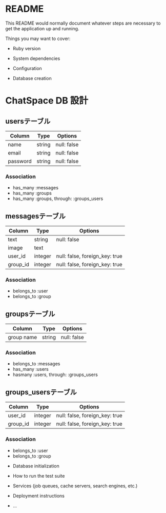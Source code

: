# README

This README would normally document whatever steps are necessary to get the
application up and running.

Things you may want to cover:

* Ruby version

* System dependencies

* Configuration

* Database creation

# ChatSpace DB 設計  

## usersテーブル  
|Column|Type|Options|
|------|----|-------|
|name|string|null: false|
|email|string|null: false|
|password|string|null: false|
### Association
- has_many :messages
- has_many :groups
- has_many :groups, through: :groups_users

## messagesテーブル
|Column|Type|Options|
|------|----|-------|
|text|string|null: false|
|image|text||
|user_id|integer|null: false, foreign_key: true|
|group_id|integer|null: false, foreign_key: true|
### Association
- belongs_to :user
- belongs_to :group

## groupsテーブル
|Column|Type|Options|
|------|----|-------|
|group name|string|null: false|
### Association
- belongs_to :messages
- has_many :users
- hasmany :users, through: :groups_users

## groups_usersテーブル
|Column|Type|Options|
|------|----|-------|
|user_id|integer|null: false, foreign_key: true|
|group_id|integer|null: false, foreign_key: true|
### Association
- belongs_to :user
- belongs_to :group


* Database initialization

* How to run the test suite

* Services (job queues, cache servers, search engines, etc.)

* Deployment instructions

* ...
